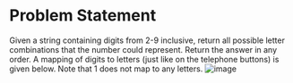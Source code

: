 # Problem Statement
Given a string containing digits from 2-9 inclusive, return all possible letter combinations that the number could represent. Return the answer in any order.
A mapping of digits to letters (just like on the telephone buttons) is given below. Note that 1 does not map to any letters.
![image](https://github.com/HrutikS/ProblemSolving/assets/134339154/1e5d8e99-55d2-4fbc-9f93-be6956511985)
